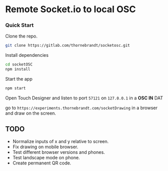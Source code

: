 # Remote Socket.io to local OSC 

### Quick Start 

Clone the repo. 

```bash
git clone https://gitlab.com/thornebrandt/socketosc.git
```

Install dependencies

```bash
cd socketOSC
npm install

```

Start the app 

```bash
npm start
```

Open Touch Designer and listen to port  `57121` on `127.0.0.1`  in a **OSC IN** DAT 

go to `https://experiments.thornebrandt.com/socketDrawing`  in a browser and draw on the screen. 


## TODO 

* Normalize inputs of x and y relative to screen.  
* Fix drawing on mobile browser. 
* Test different browser versions and phones. 
* Test landscape mode on phone.
* Create permanent QR code. 

